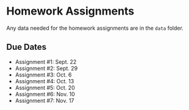 Homework Assignments
=========

Any data needed for the homework assignments are in the `data` folder.

Due Dates
-------

- Assignment #1: Sept. 22
- Assignment #2: Sept. 29
- Assignment #3: Oct. 6
- Assignment #4: Oct. 13
- Assignment #5: Oct. 20
- Assignment #6: Nov. 10
- Assignment #7: Nov. 17
